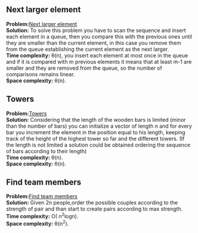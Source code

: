 ## Next larger element
**Problem:**[Next larger element](https://practice.geeksforgeeks.org/problems/next-larger-element/0) \
**Solution:** To solve this problem you have to scan the sequence and insert each element in a queue, then you compare this with the previous ones until
they are smaller than the current element, in this case you remove them from the queue establishing the current element as the next larger. \
**Time complexity:** &theta;(n), you insert each element at most once in the queue and if it is compared with m previous elements it means that at least m-1 are smaller and they are removed 
from the queue, so the number of comparisons remains linear. \
**Space complexity:** &theta;(n).
## Towers
**Problem:**[Towers](http://codeforces.com/problemset/problem/37/A?locale=en) \
**Solution:** Considering that the length of the wooden bars is limited (minor than the number of bars) you can initialize a vector of length n and
for every bar you increment the element in the position equal to his length, keeping track of the  height of the highest tower so far 
and the different towers. (If the length is not limited a solution could be obtained ordering the sequence of bars according to their length) \
**Time complexity:** &theta;(n). \
**Space complexity:** &theta;(n).
## Find team members
**Problem:**[Find team members](http://codeforces.com/problemset/problem/579/B?locale=en) \
**Solution:** Given 2n people,order the possible couples according to the strength of pair and than start to create pairs according to max strength. \
**Time complexity:** &Omicron;( n<sup>2</sup>logn).\
**Space complexity:** &theta;(n<sup>2</sup>).
